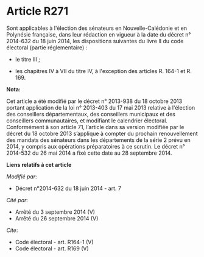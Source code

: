 # Article R271

Sont applicables à l'élection des sénateurs en Nouvelle-Calédonie et en Polynésie française, dans leur rédaction en vigueur à
la date du décret n° 2014-632 du 18 juin 2014, les dispositions suivantes du livre II du code électoral (partie
réglementaire) :

- le titre III ;

- les chapitres IV à VII du titre IV, à l'exception des articles R. 164-1 et R. 169.

**Nota:**

Cet article a été modifié par le décret n° 2013-938 du 18 octobre 2013 portant application de la loi n° 2013-403 du 17 mai
2013 relative à l'élection des conseillers départementaux, des conseillers municipaux et des conseillers communautaires, et
modifiant le calendrier électoral. Conformément à son article 71, l’article dans sa version modifiée par le décret du 18
octobre 2013 s’applique à compter du prochain renouvellement des mandats des sénateurs dans les départements de la série 2
prévu en 2014, y compris aux opérations préparatoires à ce scrutin. Le décret n° 2014-532 du 26 mai 2014 a fixé cette date au
28 septembre 2014.

**Liens relatifs à cet article**

_Modifié par_:

  - Décret n°2014-632 du 18 juin 2014 - art. 7

_Cité par_:

  - Arrêté du 3 septembre 2014 (V)
  - Arrêté du 26 septembre 2014 (V)

_Cite_:

  - Code électoral - art. R164-1 (V)
  - Code électoral - art. R169 (V)
